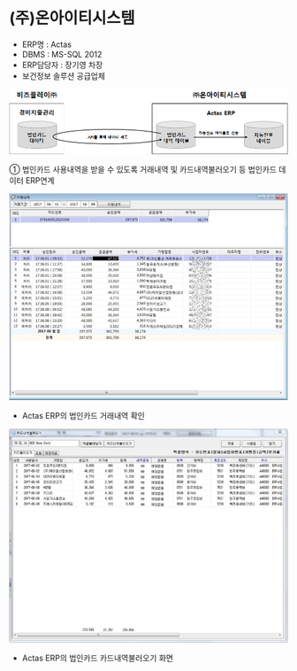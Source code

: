 # \(주\)온아이티시스템

 - ERP명 : Actas  
 - DBMS : MS-SQL 2012  
 - ERP담당자 : 장기영 차장  
 - 보건정보 솔루션 공급업체

![\[&#xADF8;&#xB9BC;1\] &#xAD6C;&#xC131;&#xB3C4;](../../../../.gitbook/assets/image%20%28215%29.png)

   ①  법인카드 사용내역을 받을 수 있도록 거래내역 및 카드내역불러오기 등 법인카드 데이터 ERP연계

![\[&#xADF8;&#xB9BC;2\] &#xAC70;&#xB798;&#xB0B4;&#xC5ED; &#xD654;&#xBA74;](../../../../.gitbook/assets/image%20%28237%29.png)

 - Actas ERP의 법인카드 거래내역 확인

![\[&#xADF8;&#xB9BC;3\] &#xCE74;&#xB4DC;&#xB0B4;&#xC5ED;&#xBD88;&#xB7EC;&#xC624;&#xAE30; &#xD654;&#xBA74;](../../../../.gitbook/assets/image%20%2881%29.png)

 - Actas ERP의 법인카드 카드내역불러오기 화면


